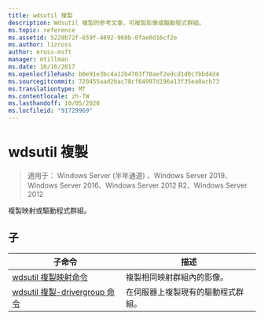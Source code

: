 ```yaml
---
title: wdsutil 複製
description: Wdsutil 複製的參考文章，可複製影像或驅動程式群組。
ms.topic: reference
ms.assetid: 5228b72f-659f-4692-960b-0fae0d16cf2e
ms.author: lizross
author: eross-msft
manager: mtillman
ms.date: 10/16/2017
ms.openlocfilehash: b0e91e3bc4a12b4703f78aef2edcd1d0c7bbd4d4
ms.sourcegitcommit: 720455aad2bac78cf64997d196a13f35ea0acb73
ms.translationtype: MT
ms.contentlocale: zh-TW
ms.lasthandoff: 10/05/2020
ms.locfileid: "91729969"
---
```

# <a name="wdsutil-copy"></a>wdsutil 複製

> 適用于： Windows Server (半年通道) 、Windows Server 2019、Windows Server 2016、Windows Server 2012 R2、Windows Server 2012

複製映射或驅動程式群組。

## <a name="subcommands"></a>子
|子命令|描述|
|-------|--------|
|[wdsutil 複製映射命令](wdsutil-copy-image.md)|複製相同映射群組內的影像。|
|[wdsutil 複製-drivergroup 命令](wdsutil-copy-drivergroup.md)|在伺服器上複製現有的驅動程式群組。|
